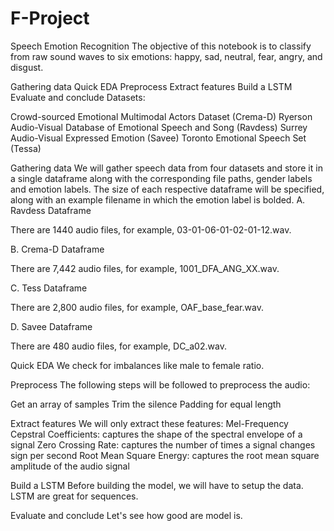 # F-Project

Speech Emotion Recognition The objective of this notebook is to classify from raw sound waves to six emotions: happy, sad, neutral, fear, angry, and disgust.

Gathering data Quick EDA Preprocess Extract features Build a LSTM Evaluate and conclude Datasets:

Crowd-sourced Emotional Multimodal Actors Dataset (Crema-D) Ryerson Audio-Visual Database of Emotional Speech and Song (Ravdess) Surrey Audio-Visual Expressed Emotion (Savee) Toronto Emotional Speech Set (Tessa)

Gathering data We will gather speech data from four datasets and store it in a single dataframe along with the corresponding file paths, gender labels and emotion labels. The size of each respective dataframe will be specified, along with an example filename in which the emotion label is bolded.
A. Ravdess Dataframe

There are 1440 audio files, for example, 03-01-06-01-02-01-12.wav.

B. Crema-D Dataframe

There are 7,442 audio files, for example, 1001_DFA_ANG_XX.wav.

C. Tess Dataframe

There are 2,800 audio files, for example, OAF_base_fear.wav.

D. Savee Dataframe

There are 480 audio files, for example, DC_a02.wav.

Quick EDA We check for imbalances like male to female ratio.

Preprocess The following steps will be followed to preprocess the audio:

Get an array of samples Trim the silence Padding for equal length

Extract features We will only extract these features:
Mel-Frequency Cepstral Coefficients: captures the shape of the spectral envelope of a signal Zero Crossing Rate: captures the number of times a signal changes sign per second Root Mean Square Energy: captures the root mean square amplitude of the audio signal

Build a LSTM Before building the model, we will have to setup the data. LSTM are great for sequences.

Evaluate and conclude Let's see how good are model is.
